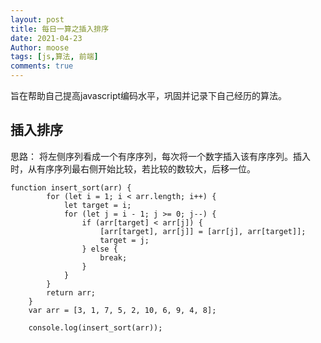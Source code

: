 ```yaml
---
layout: post
title: 每日一算之插入排序
date: 2021-04-23
Author: moose
tags: [js,算法, 前端]
comments: true
---
```


旨在帮助自己提高javascript编码水平，巩固并记录下自己经历的算法。

<!-- more -->
## 插入排序
思路： 将左侧序列看成一个有序序列，每次将一个数字插入该有序序列。插入时，从有序序列最右侧开始比较，若比较的数较大，后移一位。

```
function insert_sort(arr) {
		for (let i = 1; i < arr.length; i++) {
			let target = i;
			for (let j = i - 1; j >= 0; j--) {
				if (arr[target] < arr[j]) {
					[arr[target], arr[j]] = [arr[j], arr[target]];
					target = j;
				} else {
					break;
				}
			}
		}
		return arr;
	}
	var arr = [3, 1, 7, 5, 2, 10, 6, 9, 4, 8];

	console.log(insert_sort(arr));
```